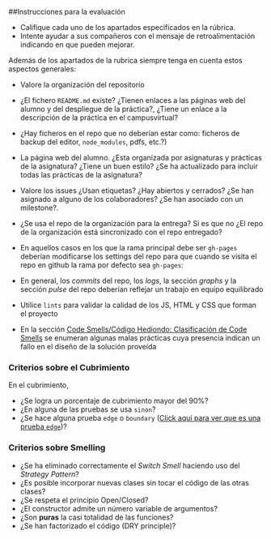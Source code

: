 ##Instrucciones para la evaluación

* Califique cada uno de los apartados especificados en la rúbrica.
* Intente ayudar a sus compañeros con el mensaje de retroalimentación indicando en que pueden mejorar.

Además de los apartados de la rubrica siempre tenga en cuenta estos aspectos generales:

* Valore la organización del repositorio 
* ¿El fichero `README.md` existe?  ¿Tienen enlaces a las páginas web del alumno y del despliegue de la práctica?, ¿Tiene un enlace a la descripción de la práctica en el campusvirtual? 
* ¿Hay ficheros en el repo que no deberían estar como: ficheros de backup del editor, `node_modules`, pdfs,  etc.?)
* La página web del alumno. ¿Esta organizada por asignaturas y prácticas de la asignatura? ¿Tiene un buen estilo? ¿Se ha actualizado para incluir todas las prácticas de la asignatura?
* Valore los issues ¿Usan etiquetas? ¿Hay abiertos y cerrados? ¿Se han asignado a alguno de los colaboradores? ¿Se han asociado con un milestone?.
* ¿Se usa el repo de la organización para la entrega? Si es que no ¿El repo de la organización está sincronizado con el repo entregado?
* En aquellos casos en los que la rama principal debe ser `gh-pages` deberían modificarse los settings del repo para que cuando se visita el repo en github la rama por defecto sea 
`gh-pages`:

* En general, los *commits* del repo, los *logs*, la sección *graphs*  y la sección *pulse* del repo deberían reflejar un trabajo en equipo equilibrado
* Utilice `lints` para validar la calidad de los JS, HTML y CSS que forman el proyecto 
* En la sección [Code Smells/Código Hediondo: Clasificación de Code Smells](../apuntes/codesmell.md#clasificaci&#xF3;n-de-code-smells) se enumeran algunas malas prácticas cuya presencia indican un fallo en el diseño de la solución proveída

### Criterios sobre el Cubrimiento

En el cubrimiento, 

* ¿Se logra un  porcentaje de cubrimiento mayor del 90%? 
* ¿En alguna de las pruebas se usa `sinon`?
* ¿Se hace alguna prueba `edge` o `boundary`
([Click aquí para ver que es una prueba `edge`](https://casianorodriguezleon.gitbooks.io/pl1516/content/covering.html))?

### Criterios sobre Smelling

* ¿Se ha eliminado correctamente el *Switch Smell* haciendo uso del *Strategy Pattern*? 
* ¿Es posible incorporar nuevas clases sin tocar el código de las otras clases?
* ¿Se respeta el principio Open/Closed? 
* ¿El constructor admite un número variable de argumentos?
* ¿Son **puras** la casi totalidad de las funciones?
* ¿Se han factorizado el código (DRY principle)?
